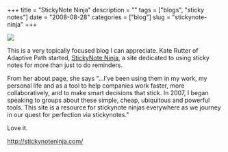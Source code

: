 +++
title = "StickyNote Ninja"
description = ""
tags = ["blogs", "sticky notes"]
date = "2008-08-28"
categories = ["blog"]
slug = "stickynote-ninja"
+++



  <div class="notebook-screenshot"><a href="http://stickynoteninja.com/"><img src="/media/bluga/wt48b6bdd078513.jpg"/></a></div><p>This is a very topically focused blog I can appreciate. Kate Rutter of Adaptive Path started, <a href="http://stickynoteninja.com/">StickyNote Ninja</a>, a site dedicated to using sticky notes for more than just to do reminders.</p>
<p>From her about page, she says "...I’ve been using them in my work, my personal life and as a tool to help companies work faster, more collaboratively, and to make smart decisions that stick. In 2007, I began speaking to groups about these simple, cheap, ubiquitous and powerful tools. This site is a resource for stickynote ninjas everywhere as we journey in our quest for perfection via stickynotes."</p>
<p>Love it.</p>
    
  <a href="http://stickynoteninja.com/">http://stickynoteninja.com/</a>
